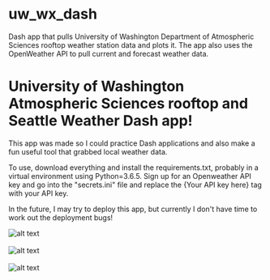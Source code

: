 # uw_wx_dash
Dash app that pulls University of Washington Department of Atmospheric Sciences rooftop weather station data and plots it. The app also uses the OpenWeather API to pull current and forecast weather data.
<h1>University of Washington Atmospheric Sciences rooftop and Seattle Weather Dash app!</h1>
<p>This app was made so I could practice Dash applications and also make a fun useful tool that grabbed local weather data.</p>
<p>To use, download everything and install the requirements.txt, probably in a virtual environment using Python=3.6.5. 
 Sign up for an Openweather API key and go into the "secrets.ini" file and replace the {Your API key here} tag with your API key.</p>
 <p>In the future, I may try to deploy this app, but currently I don't have time to work out the deployment bugs!</p>
 
 
![alt text](https://github.com/ahewett93/uw_wx_dash/blob/main/uw_wx_dash_demo.gif?raw=true)
<br><br>
![alt text](https://github.com/ahewett93/uw_wx_dash/blob/main/uw_wx_1.PNG?raw=true)
<br><br>
![alt text](https://github.com/ahewett93/uw_wx_dash/blob/main/uw_wx_2.PNG?raw=true)
